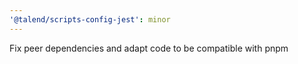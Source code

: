 ```yaml
---
'@talend/scripts-config-jest': minor
---
```


Fix peer dependencies and adapt code to be compatible with pnpm
